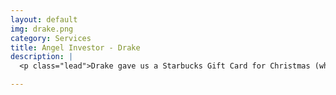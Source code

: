 ```yaml
---
layout: default
img: drake.png
category: Services
title: Angel Investor - Drake
description: |
  <p class="lead">Drake gave us a Starbucks Gift Card for Christmas (what a sweet guy) so we assumed that was angle investment. So we started drinking coffee and planning how to spend our future millions from our new Threat Intelligence company. We should have hired a CFO instead. That's not Drake's fault.</p>

---
```

